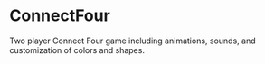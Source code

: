# ConnectFour
Two player Connect Four game including animations, sounds, and customization of colors and shapes.
